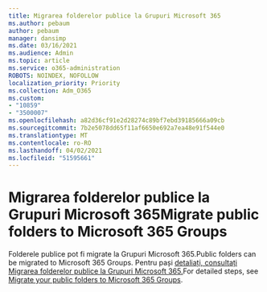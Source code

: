 ```yaml
---
title: Migrarea folderelor publice la Grupuri Microsoft 365
ms.author: pebaum
author: pebaum
manager: dansimp
ms.date: 03/16/2021
ms.audience: Admin
ms.topic: article
ms.service: o365-administration
ROBOTS: NOINDEX, NOFOLLOW
localization_priority: Priority
ms.collection: Adm_O365
ms.custom:
- "10859"
- "3500007"
ms.openlocfilehash: a82d36cf91e2d28274c89bf7ebd39185666a09cb
ms.sourcegitcommit: 7b2e5078dd65f11af6650e692a7ea48e91f544e0
ms.translationtype: MT
ms.contentlocale: ro-RO
ms.lasthandoff: 04/02/2021
ms.locfileid: "51595661"
---
```

# <a name="migrate-public-folders-to-microsoft-365-groups"></a><span data-ttu-id="8ab2c-102">Migrarea folderelor publice la Grupuri Microsoft 365</span><span class="sxs-lookup"><span data-stu-id="8ab2c-102">Migrate public folders to Microsoft 365 Groups</span></span>

<span data-ttu-id="8ab2c-103">Folderele publice pot fi migrate la Grupuri Microsoft 365.</span><span class="sxs-lookup"><span data-stu-id="8ab2c-103">Public folders can be migrated to Microsoft 365 Groups.</span></span> <span data-ttu-id="8ab2c-104">Pentru pași [detaliați, consultați Migrarea folderelor publice la Grupuri Microsoft 365.](https://aka.ms/PFToM365Group)</span><span class="sxs-lookup"><span data-stu-id="8ab2c-104">For detailed steps, see [Migrate your public folders to Microsoft 365 Groups](https://aka.ms/PFToM365Group).</span></span>